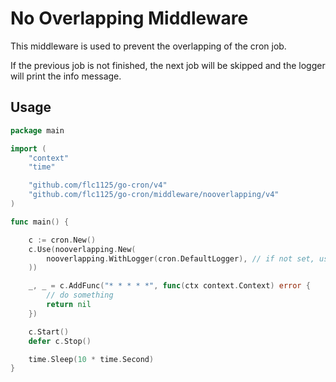 # No Overlapping Middleware

This middleware is used to prevent the overlapping of the cron job.

If the previous job is not finished, the next job will be skipped and the logger will print the info message.

## Usage

```go
package main

import (
	"context"
	"time"

	"github.com/flc1125/go-cron/v4"
	"github.com/flc1125/go-cron/middleware/nooverlapping/v4"
)

func main() {

	c := cron.New()
	c.Use(nooverlapping.New(
		nooverlapping.WithLogger(cron.DefaultLogger), // if not set, use cron.DefaultLogger
	))

	_, _ = c.AddFunc("* * * * *", func(ctx context.Context) error {
		// do something
		return nil
	})

	c.Start()
	defer c.Stop()

	time.Sleep(10 * time.Second)
}
```